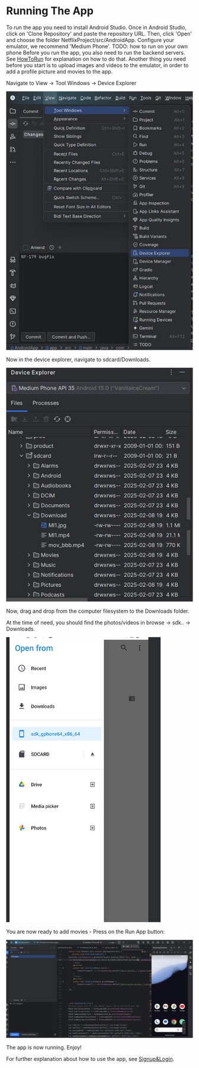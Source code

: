 # Running The App

To run the app you need to install Android Studio.
Once in Android Studio, click on 'Clone Repository' and paste the repository URL. Then, click 'Open' and choose the folder NetflixProject/src/AndroidApp. Configure your emulator, we recommend 'Medium Phone'.
TODO: how to run on your own phone
Before you run the app, you also need to run the backend servers. See [HowToRun](../WebApp/HowToRun.md) for explanation on how to do that.
Another thing you need before you start is to upload images and videos to the emulator, in order to add a profile picture and movies to the app.

Navigate to View -> Tool Windows -> Device Explorer

![](../../PreviewImages/Android/DeviceExplorer.png)


Now in the device explorer, navigate to sdcard/Downloads.

![](../../PreviewImages/Android/SD.png)

Now, drag and drop from the computer filesystem to the Downloads folder.

At the time of need, you should find the photos/videos in browse -> sdk.. -> Downloads.

![](../../PreviewImages/Android/SDK.png)

You are now ready to add movies - Press on the Run App button:

![](../../PreviewImages/Android/RunApp.png)

The app is now running. Enjoy!

For further explanation about how to use the app, see [Signup&Login](Signup&Login.md).